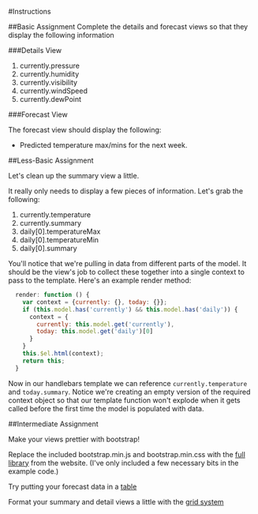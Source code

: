 #Instructions

##Basic Assignment
Complete the details and forecast views so that they display the following information

###Details View

1. currently.pressure
2. currently.humidity
3. currently.visibility
4. currently.windSpeed
5. currently.dewPoint

###Forecast View

The forecast view should display the following:

* Predicted temperature max/mins for the next week.

##Less-Basic Assignment

Let's clean up the summary view a little.

It really only needs to display a few pieces of information. Let's grab the following:

1. currently.temperature
2. currently.summary
3. daily[0].temperatureMax
4. daily[0].temperatureMin
5. daily[0].summary

You'll notice that we're pulling in data from different parts of the model. It should be the view's job to collect these together into a single context to pass to the template. Here's an example render method:

```javascript
  render: function () {
    var context = {currently: {}, today: {}};
    if (this.model.has('currently') && this.model.has('daily')) {
      context = {
        currently: this.model.get('currently'),
        today: this.model.get('daily')[0]
      }
    }
    this.$el.html(context);
    return this;
  }
```
Now in our handlebars template we can reference `currently.temperature` and `today.summary`. Notice we're creating an empty version of the required context object so that our template function won't explode when it gets called before the first time the model is populated with data.

##Intermediate Assignment

Make your views prettier with bootstrap!

Replace the included bootstrap.min.js and bootstrap.min.css with the [full library](https://github.com/twbs/bootstrap/releases/download/v3.0.3/bootstrap-3.0.3-dist.zip) from the website. (I've only included a few necessary bits in the example code.)

Try putting your forecast data in a [table](http://getbootstrap.com/css/#tables)

Format your summary and detail views a little with the [grid system](http://getbootstrap.com/css/#grid)


